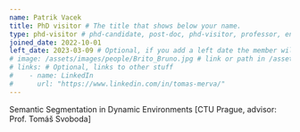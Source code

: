 ```yaml
---
name: Patrik Vacek
title: PhD visitor # The title that shows below your name.
type: phd-visitor # phd-candidate, post-doc, phd-visitor, professor, engineer
joined_date: 2022-10-01
left_date: 2023-03-09 # Optional, if you add a left date the member will be moved to the past members section
# image: /assets/images/people/Brito_Bruno.jpg # link or path in /assets/...
# links: # Optional, links to other stuff
#    - name: LinkedIn
#      url: "https://www.linkedin.com/in/tomas-merva/"
---
```

 
<!-- Here add your interests or small paragraph. Keep it brief. Also for past members, put here e.g Now at..., [supervised by...] -->
Semantic Segmentation in Dynamic Environments  [CTU Prague, advisor: Prof. Tomáš Svoboda]
